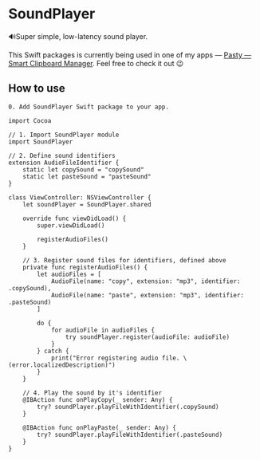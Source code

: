 # SoundPlayer
🔊Super simple, low-latency sound player.

This Swift packages is currently being used in one of my apps — [Pasty — Smart Clipboard Manager](https://apps.apple.com/de/app/pasty-smart-clipboard/id1544620654?l=en&mt=12). Feel free to check it out 😉

## How to use

```
0. Add SoundPlayer Swift package to your app.

import Cocoa

// 1. Import SoundPlayer module
import SoundPlayer

// 2. Define sound identifiers
extension AudioFileIdentifier {
    static let copySound = "copySound"
    static let pasteSound = "pasteSound"
}

class ViewController: NSViewController {
    let soundPlayer = SoundPlayer.shared

    override func viewDidLoad() {
        super.viewDidLoad()
        
        registerAudioFiles()
    }
    
    // 3. Register sound files for identifiers, defined above
    private func registerAudioFiles() {
        let audioFiles = [
            AudioFile(name: "copy", extension: "mp3", identifier: .copySound),
            AudioFile(name: "paste", extension: "mp3", identifier: .pasteSound)
        ]
        
        do {
            for audioFile in audioFiles {
                try soundPlayer.register(audioFile: audioFile)
            }
        } catch {
            print("Error registering audio file. \(error.localizedDescription)")
        }
    }
    
    // 4. Play the sound by it's identifier
    @IBAction func onPlayCopy(_ sender: Any) {
        try? soundPlayer.playFileWithIdentifier(.copySound)
    }
    
    @IBAction func onPlayPaste(_ sender: Any) {
        try? soundPlayer.playFileWithIdentifier(.pasteSound)
    }
}
```
